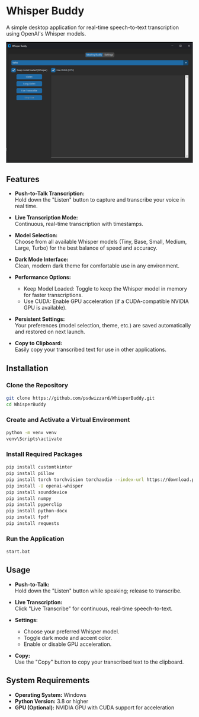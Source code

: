 # Whisper Buddy

A simple desktop application for real-time speech-to-text transcription using OpenAI's Whisper models.

![Whisper Buddy Screenshot](https://raw.githubusercontent.com/psdwizzard/WhisperBuddy/refs/heads/main/Screenshot.png)

## Features

- **Push-to-Talk Transcription:**  
  Hold down the "Listen" button to capture and transcribe your voice in real time.

- **Live Transcription Mode:**  
  Continuous, real-time transcription with timestamps.

- **Model Selection:**  
  Choose from all available Whisper models (Tiny, Base, Small, Medium, Large, Turbo) for the best balance of speed and accuracy.

- **Dark Mode Interface:**  
  Clean, modern dark theme for comfortable use in any environment.

- **Performance Options:**  
  - Keep Model Loaded: Toggle to keep the Whisper model in memory for faster transcriptions.
  - Use CUDA: Enable GPU acceleration (if a CUDA-compatible NVIDIA GPU is available).

- **Persistent Settings:**  
  Your preferences (model selection, theme, etc.) are saved automatically and restored on next launch.

- **Copy to Clipboard:**  
  Easily copy your transcribed text for use in other applications.

## Installation

### Clone the Repository
```bash
git clone https://github.com/psdwizzard/WhisperBuddy.git
cd WhisperBuddy
```

### Create and Activate a Virtual Environment
```bash
python -m venv venv
venv\Scripts\activate
```

### Install Required Packages
```bash
pip install customtkinter
pip install pillow
pip install torch torchvision torchaudio --index-url https://download.pytorch.org/whl/cu118
pip install -U openai-whisper
pip install sounddevice
pip install numpy
pip install pyperclip
pip install python-docx
pip install fpdf
pip install requests
```

### Run the Application
```bash
start.bat
```

## Usage

- **Push-to-Talk:**  
  Hold down the "Listen" button while speaking; release to transcribe.

- **Live Transcription:**  
  Click "Live Transcribe" for continuous, real-time speech-to-text.

- **Settings:**  
  - Choose your preferred Whisper model.
  - Toggle dark mode and accent color.
  - Enable or disable GPU acceleration.

- **Copy:**  
  Use the "Copy" button to copy your transcribed text to the clipboard.

## System Requirements

- **Operating System:** Windows
- **Python Version:** 3.8 or higher
- **GPU (Optional):** NVIDIA GPU with CUDA support for acceleration 
